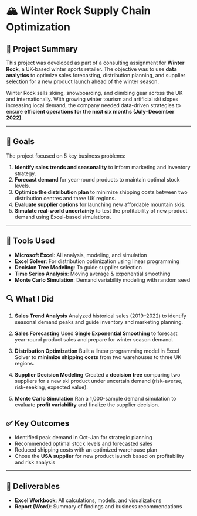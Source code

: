 # 🏔️ Winter Rock Supply Chain Optimization

## 📌 Project Summary

This project was developed as part of a consulting assignment for **Winter Rock**, a UK-based winter sports retailer. The objective was to use **data analytics** to optimize sales forecasting, distribution planning, and supplier selection for a new product launch ahead of the winter season.

Winter Rock sells skiing, snowboarding, and climbing gear across the UK and internationally. With growing winter tourism and artificial ski slopes increasing local demand, the company needed data-driven strategies to ensure **efficient operations for the next six months (July–December 2022)**.

---

## 🎯 Goals

The project focused on 5 key business problems:

1. **Identify sales trends and seasonality** to inform marketing and inventory strategy.
2. **Forecast demand** for year-round products to maintain optimal stock levels.
3. **Optimize the distribution plan** to minimize shipping costs between two distribution centres and three UK regions.
4. **Evaluate supplier options** for launching new affordable mountain skis.
5. **Simulate real-world uncertainty** to test the profitability of new product demand using Excel-based simulations.

---

## 🧰 Tools Used

* **Microsoft Excel**: All analysis, modeling, and simulation
* **Excel Solver**: For distribution optimization using linear programming
* **Decision Tree Modeling**: To guide supplier selection
* **Time Series Analysis**: Moving average & exponential smoothing
* **Monte Carlo Simulation**: Demand variability modeling with random seed

## 🔍 What I Did

1. **Sales Trend Analysis**
   Analyzed historical sales (2019–2022) to identify seasonal demand peaks and guide inventory and marketing planning.

2. **Sales Forecasting**
   Used **Single Exponential Smoothing** to forecast year-round product sales and prepare for winter season demand.

3. **Distribution Optimization**
   Built a linear programming model in Excel Solver to **minimize shipping costs** from two warehouses to three UK regions.

4. **Supplier Decision Modeling**
   Created a **decision tree** comparing two suppliers for a new ski product under uncertain demand (risk-averse, risk-seeking, expected value).

5. **Monte Carlo Simulation**
   Ran a 1,000-sample demand simulation to evaluate **profit variability** and finalize the supplier decision.


## ✅ Key Outcomes

* Identified peak demand in Oct–Jan for strategic planning
* Recommended optimal stock levels and forecasted sales
* Reduced shipping costs with an optimized warehouse plan
* Chose the **USA supplier** for new product launch based on profitability and risk analysis

---

## 📎 Deliverables

* **Excel Workbook**: All calculations, models, and visualizations
* **Report (Word)**: Summary of findings and business recommendations


